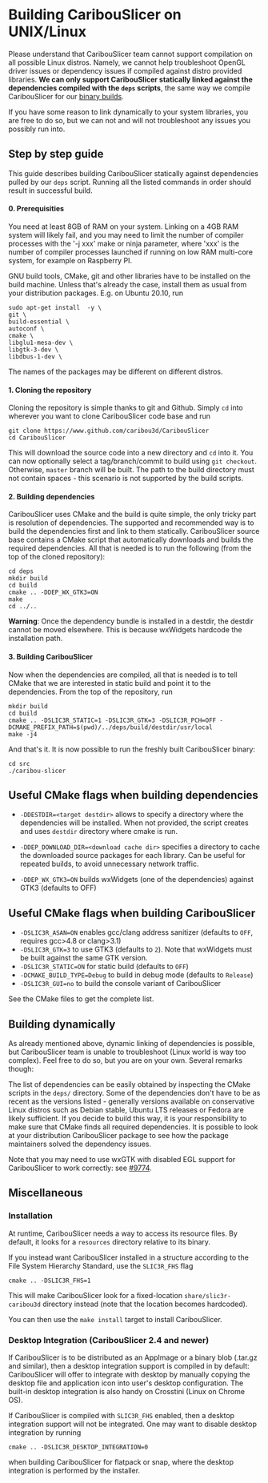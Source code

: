 
# Building CaribouSlicer on UNIX/Linux

Please understand that CaribouSlicer team cannot support compilation on all possible Linux distros. Namely, we cannot help troubleshoot OpenGL driver issues or dependency issues if compiled against distro provided libraries. **We can only support CaribouSlicer statically linked against the dependencies compiled with the `deps` scripts**, the same way we compile CaribouSlicer for our [binary builds](https://github.com/caribou3d/CaribouSlicer/releases).

If you have some reason to link dynamically to your system libraries, you are free to do so, but we can not and will not troubleshoot any issues you possibly run into.

## Step by step guide

This guide describes building CaribouSlicer statically against dependencies pulled by our `deps` script. Running all the listed commands in order should result in successful build.

#### 0. Prerequisities

You need at least 8GB of RAM on your system. Linking on a 4GB RAM system will likely fail, and you may need to limit the number of compiler processes with the '-j xxx' make or ninja parameter, where 'xxx' is the number of compiler processes launched if running on low RAM multi-core system, for example on Raspberry PI.

GNU build tools, CMake, git and other libraries have to be installed on the build machine.
Unless that's already the case, install them as usual from your distribution packages.
E.g. on Ubuntu 20.10, run
```shell
sudo apt-get install  -y \
git \
build-essential \
autoconf \
cmake \
libglu1-mesa-dev \
libgtk-3-dev \
libdbus-1-dev \

```
The names of the packages may be different on different distros.

#### 1. Cloning the repository


Cloning the repository is simple thanks to git and Github. Simply `cd` into wherever you want to clone CaribouSlicer code base and run
```
git clone https://www.github.com/caribou3d/CaribouSlicer
cd CaribouSlicer
```
This will download the source code into a new directory and `cd` into it. You can now optionally select a tag/branch/commit to build using `git checkout`. Otherwise, `master` branch will be built.
The path to the build directory must not contain spaces - this scenario is not supported by the build scripts.


#### 2. Building dependencies

CaribouSlicer uses CMake and the build is quite simple, the only tricky part is resolution of dependencies. The supported and recommended way is to build the dependencies first and link to them statically. CaribouSlicer source base contains a CMake script that automatically downloads and builds the required dependencies. All that is needed is to run the following (from the top of the cloned repository):

    cd deps
    mkdir build
    cd build
    cmake .. -DDEP_WX_GTK3=ON
    make
    cd ../..


**Warning**: Once the dependency bundle is installed in a destdir, the destdir cannot be moved elsewhere. This is because wxWidgets hardcode the installation path.


#### 3. Building CaribouSlicer

Now when the dependencies are compiled, all that is needed is to tell CMake that we are interested in static build and point it to the dependencies. From the top of the repository, run

    mkdir build
    cd build
    cmake .. -DSLIC3R_STATIC=1 -DSLIC3R_GTK=3 -DSLIC3R_PCH=OFF -DCMAKE_PREFIX_PATH=$(pwd)/../deps/build/destdir/usr/local
    make -j4

And that's it. It is now possible to run the freshly built CaribouSlicer binary:

    cd src
    ./caribou-slicer




## Useful CMake flags when building dependencies

- `-DDESTDIR=<target destdir>` allows to specify a directory where the dependencies will be installed. When not provided, the script creates and uses `destdir` directory where cmake is run.

- `-DDEP_DOWNLOAD_DIR=<download cache dir>` specifies a directory to cache the downloaded source packages for each library. Can be useful for repeated builds, to avoid unnecessary network traffic.

- `-DDEP_WX_GTK3=ON` builds wxWidgets (one of the dependencies) against GTK3 (defaults to OFF)


## Useful CMake flags when building CaribouSlicer
- `-DSLIC3R_ASAN=ON` enables gcc/clang address sanitizer (defaults to `OFF`, requires gcc>4.8 or clang>3.1)
- `-DSLIC3R_GTK=3` to use GTK3 (defaults to `2`). Note that wxWidgets must be built against the same GTK version.
- `-DSLIC3R_STATIC=ON` for static build (defaults to `OFF`)
- `-DCMAKE_BUILD_TYPE=Debug` to build in debug mode (defaults to `Release`)
- `-DSLIC3R_GUI=no` to build the console variant of CaribouSlicer

See the CMake files to get the complete list.



## Building dynamically

As already mentioned above, dynamic linking of dependencies is possible, but CaribouSlicer team is unable to troubleshoot (Linux world is way too complex). Feel free to do so, but you are on your own. Several remarks though:

The list of dependencies can be easily obtained by inspecting the CMake scripts in the `deps/` directory. Some of the dependencies don't have to be as recent as the versions listed - generally versions available on conservative Linux distros such as Debian stable, Ubuntu LTS releases or Fedora are likely sufficient. If you decide to build this way, it is your responsibility to make sure that CMake finds all required dependencies. It is possible to look at your distribution CaribouSlicer package to see how the package maintainers solved the dependency issues.

Note that you may need to use wxGTK with disabled EGL support for CaribouSlicer to work correctly: see [#9774](https://github.com/prusa3d/PrusaSlicer/issues/9774).

## Miscellaneous

### Installation

At runtime, CaribouSlicer needs a way to access its resource files. By default, it looks for a `resources` directory relative to its binary.

If you instead want CaribouSlicer installed in a structure according to the File System Hierarchy Standard, use the `SLIC3R_FHS` flag

    cmake .. -DSLIC3R_FHS=1

This will make CaribouSlicer look for a fixed-location `share/slic3r-caribou3d` directory instead (note that the location becomes hardcoded).

You can then use the `make install` target to install CaribouSlicer.

### Desktop Integration (CaribouSlicer 2.4 and newer)

If CaribouSlicer is to be distributed as an AppImage or a binary blob (.tar.gz and similar), then a desktop integration support is compiled in by default: CaribouSlicer will offer to integrate with desktop by manually copying the desktop file and application icon into user's desktop configuration. The built-in desktop integration is also handy on Crosstini (Linux on Chrome OS).

If CaribouSlicer is compiled with `SLIC3R_FHS` enabled, then a desktop integration support will not be integrated. One may want to disable desktop integration by running
    
    cmake .. -DSLIC3R_DESKTOP_INTEGRATION=0
    
when building CaribouSlicer for flatpack or snap, where the desktop integration is performed by the installer.

